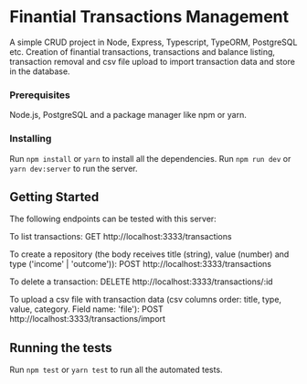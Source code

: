 # Finantial Transactions Management

A simple CRUD project in Node, Express, Typescript, TypeORM, PostgreSQL etc. Creation of finantial transactions, transactions and balance listing, transaction removal and csv file upload to import transaction data and store in the database.

### Prerequisites

Node.js, PostgreSQL and a package manager like npm or yarn.

### Installing

Run `npm install` or `yarn` to install all the dependencies.
Run `npm run dev` or `yarn dev:server` to run the server.

## Getting Started

The following endpoints can be tested with this server:

To list transactions:
    GET http://localhost:3333/transactions

To create a repository (the body receives title (string), value (number) and type ('income' | 'outcome')):
    POST http://localhost:3333/transactions

To delete a transaction:
    DELETE http://localhost:3333/transactions/:id

To upload a csv file with transaction data (csv columns order: title, type, value, category. Field name: 'file'):
    POST http://localhost:3333/transactions/import

## Running the tests

Run `npm test` or `yarn test` to run all the automated tests.
